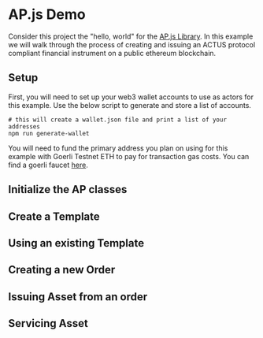 # AP.js Demo

Consider this project the "hello, world" for the [AP.js Library](https://github.com/atpar/ap-monorepo/tree/master/packages/ap.js). In this example we will walk through the process of creating and issuing an ACTUS protocol compliant financial instrument on a public ethereum blockchain.

## Setup

First, you will need to set up your web3 wallet accounts to use as actors for this example. Use the below script to generate and store a list of accounts.

    # this will create a wallet.json file and print a list of your addresses
    npm run generate-wallet

You will need to fund the primary address you plan on using for this example with Goerli Testnet ETH to pay for transaction gas costs. You can find a goerli faucet [here](https://goerli-faucet.slock.it/).

## Initialize the AP classes

## Create a Template

## Using an existing Template

## Creating a new Order

## Issuing Asset from an order

## Servicing Asset